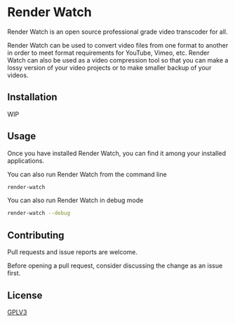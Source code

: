# Render Watch
Render Watch is an open source professional grade video transcoder for all.

Render Watch can be used to convert video files from one format to another
in order to meet format requirements for YouTube, Vimeo, etc. Render Watch
can also be used as a video compression tool so that you can make a lossy
version of your video projects or to make smaller backup of your videos.

## Installation
WIP

## Usage
Once you have installed Render Watch, you can find it among your installed
applications.

You can also run Render Watch from the command line
```bash
render-watch
```

You can also run Render Watch in debug mode
```bash
render-watch --debug
```

## Contributing
Pull requests and issue reports are welcome.

Before opening a pull request, consider discussing the change
as an issue first.

## License
[GPLV3](https://www.gnu.org/licenses/gpl-3.0.en.html)
